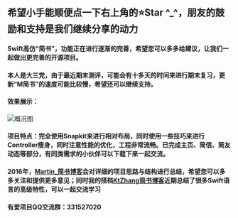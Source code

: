##  希望小手能顺便点一下右上角的⭐️Star ^_^，朋友的鼓励和支持是我们继续分享的动力
#### Swift高仿“简书”，功能正在进行逐渐的完善，希望您可以多多给建议，让我们一起做出更完善的开源项目。
#### 本人是大三党，由于最近期末测评，可能会有十多天的时间来进行期末复习，更新“M简书”的速度可能比较慢，希望还可以继续支持。
####  效果展示：
![概况图](http://ww2.sinaimg.cn/large/0060lm7Tgw1ezudam4g7pg30b20jrqv8.gif)
#### 项目特点：完全使用Snapkit来进行相对布局，同时使用一些技巧来进行Controller瘦身，同时注意性能的优化，工程非常流畅。已完成主页、简信、简友动态等部分，有同类需求的小伙伴可以下载下来一起交流。

#### 2016年，[Martin_简书博客](http://www.jianshu.com/users/9c51a213b02e/latest_articles)会对详细的项目思路与结构进行总结，希望您可以多多关注和提供更多意见；同时我的搭档[KtZhang简书博客](http://www.jianshu.com/users/3e55748920d2/latest_articles)近期总结了很多Swift语言的高级特性，可以一起交流学习

#### 有爱项目QQ交流群：331527020

